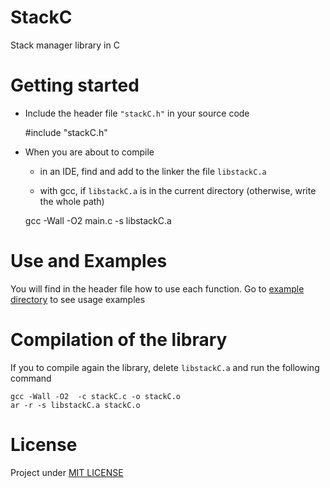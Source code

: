 # StackC

Stack manager library in C

# Getting started

* Include the header file ``"stackC.h"`` in your source code

    #include "stackC.h"

* When you are about to compile

    - in an IDE, find and add to the linker the file ``libstackC.a``

    - with gcc, if ``libstackC.a`` is in the current directory (otherwise, write the whole path)

    gcc -Wall -O2 main.c -s libstackC.a

# Use and Examples

You will find in the header file how to use each function. 
Go to [example directory](example) to see usage examples

# Compilation of the library

If you to compile again the library, delete ``libstackC.a`` and run the following command

    gcc -Wall -O2  -c stackC.c -o stackC.o
    ar -r -s libstackC.a stackC.o

# License

Project under [MIT LICENSE](LICENSE-MIT)